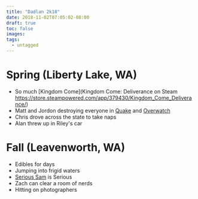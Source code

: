 ```yaml
---
title: "Dadlan 2k18"
date: 2018-11-02T07:05:02-08:00
draft: true
toc: false
images:
tags:
  - untagged
---
```

# Spring (Liberty Lake, WA)
- So much [Kingdom Come](Kingdom Come: Deliverance on Steam
https://store.steampowered.com/app/379430/Kingdom_Come_Deliverance/)
- Matt and Jordon destroying everyone in [Quake](https://store.steampowered.com/app/2200/Quake_III_Arena/) and [Overwatch](https://eu.shop.battle.net/en-gb/product/overwatch?blzcmp=blizzard_hp_Overwatch_card)
- Chris drove across the state to take naps
- Alan threw up in Riley's car

# Fall (Leavenworth, WA)
- Edibles for days
- Jumping into frigid waters
- [Serious Sam](https://store.steampowered.com/agecheck/app/41000/) is Serious
- Zach can clear a room of nerds
- Hitting on photographers
